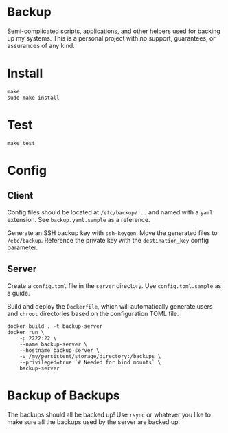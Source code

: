 # Backup

Semi-complicated scripts, applications, and other helpers used for backing up my systems. This is a personal project with no support, guarantees, or assurances of any kind.

# Install

```
make
sudo make install
```

# Test

```
make test
```

# Config

## Client

Config files should be located at `/etc/backup/...` and named with a `yaml` extension. See `backup.yaml.sample` as a reference.

Generate an SSH backup key with `ssh-keygen`. Move the generated files to `/etc/backup`. Reference the private key with the `destination_key` config parameter.

## Server

Create a `config.toml` file in the `server` directory. Use `config.toml.sample` as a guide.

Build and deploy the `Dockerfile`, which will automatically generate users and `chroot` directories based on the configuration TOML file.

```
docker build . -t backup-server
docker run \
    -p 2222:22 \
    --name backup-server \
    --hostname backup-server \
    -v /my/persistent/storage/directory:/backups \
    --privileged=true `# Needed for bind mounts` \
    backup-server
```

# Backup of Backups

The backups should all be backed up! Use `rsync` or whatever you like to make sure all the backups used by the server are backed up.
